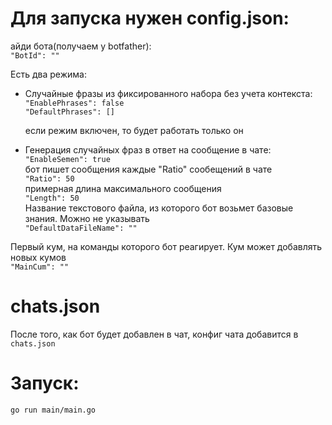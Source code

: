 #	Для запуска нужен config.json:
айди бота(получаем у botfather):  
`"BotId": ""`  

Есть два режима:
- Случайные фразы из фиксированного набора без учета контекста:  
  `"EnablePhrases": false`  
  `"DefaultPhrases": []`

    если режим включен, то будет работать только он

- Генерация случайных фраз в ответ на сообщение в чате:  
`"EnableSemen": true`  
  бот пишет сообщения каждые "Ratio" сообещений в чате  
  `"Ratio": 50`  
  примерная длина максимального сообщения  
  `"Length": 50`  
  Название текстового файла, из которого бот возьмет базовые знания. Можно не указывать  
  `"DefaultDataFileName": ""`

Первый кум, на команды которого бот реагирует. Кум может добавлять новых кумов  
`"MainCum": ""`  
#	chats.json  
После того, как бот будет добавлен в чат, конфиг чата добавится в `chats.json`
#	Запуск:  
`go run main/main.go`  
